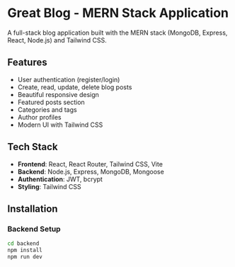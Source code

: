 # Great Blog - MERN Stack Application

A full-stack blog application built with the MERN stack (MongoDB, Express, React, Node.js) and Tailwind CSS.

## Features

- User authentication (register/login)
- Create, read, update, delete blog posts
- Beautiful responsive design
- Featured posts section
- Categories and tags
- Author profiles
- Modern UI with Tailwind CSS

## Tech Stack

- **Frontend**: React, React Router, Tailwind CSS, Vite
- **Backend**: Node.js, Express, MongoDB, Mongoose
- **Authentication**: JWT, bcrypt
- **Styling**: Tailwind CSS

## Installation

### Backend Setup
```bash
cd backend
npm install
npm run dev

